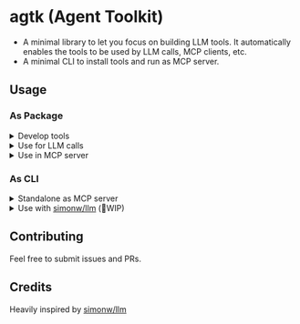 # agtk (Agent Toolkit)

- A minimal library to let you focus on building LLM tools. It automatically enables the tools to be used by LLM calls, MCP clients, etc.
- A minimal CLI to install tools and run as MCP server.

## Usage

### As Package

<details>

<summary>Develop tools</summary>

```python
import agtk

class MinimalFsToolkit(agtk.Toolkit):

    @agtk.tool_def(
        name="read_file",
        description="Read content from a file"
    )
    def read_file(self, file_path: str):
        return open(file_path).read()

    @agtk.tool_def(
        name="write_file",
        description="Write content to a file"
    )
    def write_file(self, file_path: str, content: str):
        with open(file_path, "w") as f:
            f.write(content)

min_fs_toolkit = MinimalFsToolkit()
```

</details>

<details>

<summary>Use for LLM calls</summary>

```python
import litellm
from somewhere import min_fs_toolkit

response = litellm.completion(
    model='openai/gpt-4o-mini',
    messages=[
        { "role": "user",  "content": "hi there, what tools do you have?"}
    ],
    tools=min_fs_toolkit.as_params('openai')
)
```

</details>

<details>

<summary>Use in MCP server</summary>

```python
from mcp import FastMCP
from somewhere import min_fs_toolkit

# Use in mcp
mcp = FastMCP()
min_fs_toolkit.register(mcp)
mcp.run()
```

</details>

### As CLI

<details>

<summary>Standalone as MCP server</summary>

```bash
uv tool install git+https://github.com/Joilence/agent-toolkits

# Check commands
agtk --help

# Install a tool (uses pip install under the hood)
agtk install <package_name_or_git_url>

# List installed tools
agtk list
# List installed tools with details (description and parameters)
agtk list --detail

# Start MCP server with installed tools
agtk mcp
```

</details>

<details>

<summary>Use with <a href="https://github.com/simonw/llm">simonw/llm</a> (🚧WIP)</summary>

```bash
# install agtk
llm install llm-agtk

# install tools
agtk install <tool_name>

# use tools
llm --agtk "what tools do you have?"
```

</details>

## Contributing

Feel free to submit issues and PRs.

## Credits

Heavily inspired by [simonw/llm](https://github.com/simonw/llm)
